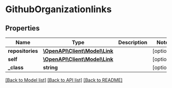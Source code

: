 # GithubOrganizationlinks

## Properties
Name | Type | Description | Notes
------------ | ------------- | ------------- | -------------
**repositories** | [**\OpenAPI\Client\Model\Link**](Link.md) |  | [optional] 
**self** | [**\OpenAPI\Client\Model\Link**](Link.md) |  | [optional] 
**_class** | **string** |  | [optional] 

[[Back to Model list]](../README.md#documentation-for-models) [[Back to API list]](../README.md#documentation-for-api-endpoints) [[Back to README]](../README.md)


